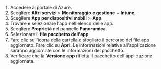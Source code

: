 
1. Accedere al portale di Azure.  
2. Scegliere **Altri servizi** > **Monitoraggio e gestione** + **Intune**.  
3. Scegliere **App per dispositivi mobili** > **App**.
4. Trovare e selezionare l'app nell'elenco delle app.  
5. Scegliere **Proprietà** nel pannello **Panoramica**.  
5. Selezionare il **file pacchetto dell'app**.  
6. Fare clic sull'icona della cartella e sfogliare il percorso del file app aggiornato. Fare clic su **Apri**. Le informazioni relative all'applicazione saranno aggiornate con le informazioni del pacchetto.  
8. Verificare che la **Versione app** rifletta il pacchetto dell'applicazione aggiornata.  
